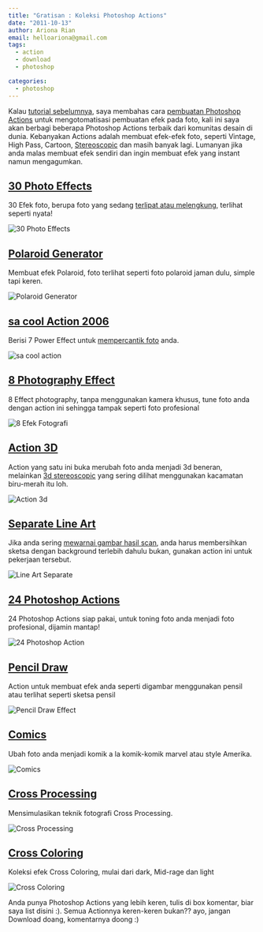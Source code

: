 ```yaml
---
title: "Gratisan : Koleksi Photoshop Actions"
date: "2011-10-13"
author: Ariona Rian
email: helloariona@gmail.com
tags: 
  - action
  - download
  - photoshop

categories: 
  - photoshop
---
```


Kalau [tutorial sebelumnya](/2011/10/photoshop-action-cara-untuk-menghemat-waktu-anda/), saya membahas cara [pembuatan Photoshop Actions](/2011/10/photoshop-action-cara-untuk-menghemat-waktu-anda/) untuk mengotomatisasi pembuatan efek pada foto, kali ini saya akan berbagi beberapa Photoshop Actions terbaik dari komunitas desain di dunia. Kebanyakan Actions adalah membuat efek-efek foto, seperti Vintage, High Pass, Cartoon, [Stereoscopic](/2011/09/bermain-main-dengan-css3-text-shadow/) dan masih banyak lagi. Lumanyan jika anda malas membuat efek sendiri dan ingin membuat efek yang instant namun mengagumkan.

## [30 Photo Effects](http://kunalrdeshpandey2k.deviantart.com/art/30-Photo-Effects-262665894)

30 Efek foto, berupa foto yang sedang [terlipat atau melengkung](/bermain-main-dengan-css3-box-shadow/), terlihat seperti nyata!

![30 Photo Effects](./images/30photoeffect.jpg "30 Photo Effect")

## [Polaroid Generator](http://rawimage.deviantart.com/art/Polaroid-GENERATOR-V2-118854065)

Membuat efek Polaroid, foto terlihat seperti foto polaroid jaman dulu, simple tapi keren.

![Polaroid Generator](./images/polaroidgenerator.jpg "Polaroid Generator")

## [sa cool Action 2006](http://sa-cool.deviantart.com/art/sa-cool-actions-2-06-97804939)

Berisi 7 Power Effect untuk [mempercantik foto](/3-langkah-mudah-mempercantik-foto/) anda.

![sa cool action](./images/sacoolaction2006.jpg "sa-cool actions 2006")

## [8 Photography Effect](http://bitfuul.com/Omar_the_Radwan_Actions_v1.zip)

8 Effect photography, tanpa menggunakan kamera khusus, tune foto anda dengan action ini sehingga tampak seperti foto profesional

![8 Efek Fotografi ](./images/8photoshoppotograph.jpg "8 Photograph Effects")

## [Action 3D](http://jonasfan93.deviantart.com/art/ACTION-3D-147755439)

Action yang satu ini buka merubah foto anda menjadi 3d beneran, melainkan [3d stereoscopic](/bermain-main-dengan-css3-text-shadow/) yang sering dilihat menggunakan kacamatan biru-merah itu loh.

![Action 3d](./images/action3d.jpg "Action 3d Effects")

## [Separate Line Art](http://augest.deviantart.com/art/Action-Separate-Line-Art-147095873)

Jika anda sering [mewarnai gambar hasil scan](/dasar-dasar-mewarnai-gambar/), anda harus membersihkan sketsa dengan background terlebih dahulu bukan, gunakan action ini untuk pekerjaan tersebut.

![Line Art Separate](./images/lineartseparate.jpg "Line Art Separate")

## [24 Photoshop Actions](http://rocked-out.deviantart.com/art/24-Photoshop-Actions-190148019)

24 Photoshop Actions siap pakai, untuk toning foto anda menjadi foto profesional, dijamin mantap!

![24 Photoshop Action](./images/photoshopaction16.jpg "24 Photoshop Action")

## [Pencil Draw](http://bati1975.deviantart.com/art/Pencil-Draw-Photoshop-Action-93249233)

Action untuk membuat efek anda seperti digambar menggunakan pensil atau terlihat seperti sketsa pensil

![Pencil Draw Effect](./images/pecildrawn.jpg "Pencil Draw Effect")

## [Comics](http://mutato-nomine.deviantart.com/art/Comics-Photoshop-action-39643547)

Ubah foto anda menjadi komik a la komik-komik marvel atau style Amerika.

![Comics](./images/comic.jpg "COmics Photoshop Action")

## [Cross Processing](http://mutato-nomine.deviantart.com/art/Cross-Processing-ATN-37361895)

Mensimulasikan teknik fotografi Cross Processing.

![Cross Processing](./images/crossprocessing.jpg "Cross Processing")

## [Cross Coloring](http://kalifbanane.deviantart.com/art/kalifbanane-cross-coloring-69061662)

Koleksi efek Cross Coloring, mulai dari dark, Mid-rage dan light

![Cross Coloring](./images/crosscoloring.jpg "Cross Coloring")

Anda punya Photoshop Actions yang lebih keren, tulis di box komentar, biar saya list disini :). Semua Actionnya keren-keren bukan?? ayo, jangan Download doang, komentarnya doong :)
